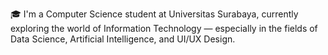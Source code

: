 🎓 I'm a Computer Science student at Universitas Surabaya, currently exploring the world of Information Technology — especially in the fields of Data Science, Artificial Intelligence, and UI/UX Design.
